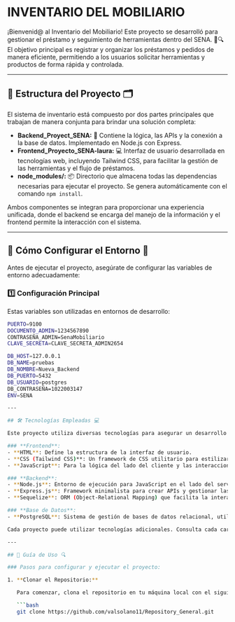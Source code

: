 # INVENTARIO DEL MOBILIARIO

¡Bienvenid@ al Inventario del Mobiliario! Este proyecto se desarrolló para gestionar el préstamo y seguimiento de herramientas dentro del SENA. 🔧🔍  
El objetivo principal es registrar y organizar los préstamos y pedidos de manera eficiente, permitiendo a los usuarios solicitar herramientas y productos de forma rápida y controlada.

---

## 📂 Estructura del Proyecto 🗂️

El sistema de inventario está compuesto por dos partes principales que trabajan de manera conjunta para brindar una solución completa:

- **Backend_Proyect_SENA:** 🔧 Contiene la lógica, las APIs y la conexión a la base de datos. Implementado en Node.js con Express.
- **Frontend_Proyecto_SENA-laura:** 💻 Interfaz de usuario desarrollada en tecnologías web, incluyendo Tailwind CSS, para facilitar la gestión de las herramientas y el flujo de préstamos.
- **node_modules/:** 📦 Directorio que almacena todas las dependencias necesarias para ejecutar el proyecto. Se genera automáticamente con el comando `npm install`.

Ambos componentes se integran para proporcionar una experiencia unificada, donde el backend se encarga del manejo de la información y el frontend permite la interacción con el sistema.

---

## 🚀 Cómo Configurar el Entorno 🔧

Antes de ejecutar el proyecto, asegúrate de configurar las variables de entorno adecuadamente:

### 1️⃣ Configuración Principal

Estas variables son utilizadas en entornos de desarrollo:

```bash
PUERTO=9100
DOCUMENTO_ADMIN=1234567890
CONTRASEÑA_ADMIN=SenaMobiliario
CLAVE_SECRETA=CLAVE_SECRETA_ADMIN2654

DB_HOST=127.0.0.1
DB_NAME=pruebas
DB_NOMBRE=Nueva_Backend
DB_PUERTO=5432
DB_USUARIO=postgres
DB_CONTRASEÑA=1022003147
ENV=SENA

---

## 🛠️ Tecnologías Empleadas 💻

Este proyecto utiliza diversas tecnologías para asegurar un desarrollo eficiente y escalable:

### **Frontend**:
- **HTML**: Define la estructura de la interfaz de usuario.
- **CSS (Tailwind CSS)**: Un framework de CSS utilitario para estilizar rápidamente la interfaz.
- **JavaScript**: Para la lógica del lado del cliente y las interacciones dinámicas.

### **Backend**:
- **Node.js**: Entorno de ejecución para JavaScript en el lado del servidor.
- **Express.js**: Framework minimalista para crear APIs y gestionar las rutas y controladores.
- **Sequelize**: ORM (Object-Relational Mapping) que facilita la interacción con bases de datos SQL.

### **Base de Datos**:
- **PostgreSQL**: Sistema de gestión de bases de datos relacional, utilizado para almacenar información sobre herramientas, usuarios y préstamos.

Cada proyecto puede utilizar tecnologías adicionales. Consulta cada carpeta para más detalles sobre las tecnologías específicas empleadas. 📁

---

## 📜 Guía de Uso 🔍

### Pasos para configurar y ejecutar el proyecto:

1. **Clonar el Repositorio:**

   Para comenzar, clona el repositorio en tu máquina local con el siguiente comando:

   ```bash
   git clone https://github.com/valsolano11/Repository_General.git


